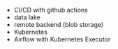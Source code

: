 - CI/CD with github actions
- data lake
- remote backend (blob storage)
- Kubernetes
- Airflow with Kubernetes Executor